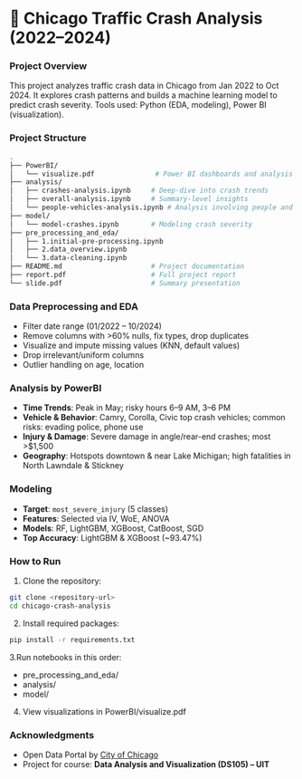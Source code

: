 # 🚧 Chicago Traffic Crash Analysis (2022–2024)

### Project Overview

This project analyzes traffic crash data in Chicago from Jan 2022 to Oct 2024. It explores crash patterns and builds a machine learning model to predict crash severity. Tools used: Python (EDA, modeling), Power BI (visualization).

### Project Structure
```bash
.
├── PowerBI/
│   └── visualize.pdf               # Power BI dashboards and analysis
├── analysis/
│   ├── crashes-analysis.ipynb     # Deep-dive into crash trends
│   ├── overall-analysis.ipynb     # Summary-level insights
│   └── people-vehicles-analysis.ipynb # Analysis involving people and vehicles
├── model/
│   └── model-crashes.ipynb        # Modeling crash severity
├── pre_processing_and_eda/
│   ├── 1.initial-pre-processing.ipynb
│   ├── 2.data_overview.ipynb
│   └── 3.data-cleaning.ipynb
├── README.md                      # Project documentation
├── report.pdf                     # Full project report
└── slide.pdf                      # Summary presentation
```
### Data Preprocessing and EDA

- Filter date range (01/2022 – 10/2024)
- Remove columns with >60% nulls, fix types, drop duplicates
- Visualize and impute missing values (KNN, default values)
- Drop irrelevant/uniform columns
- Outlier handling on age, location

### Analysis by PowerBI

- **Time Trends**: Peak in May; risky hours 6–9 AM, 3–6 PM  
- **Vehicle & Behavior**: Camry, Corolla, Civic top crash vehicles; common risks: evading police, phone use  
- **Injury & Damage**: Severe damage in angle/rear-end crashes; most >$1,500  
- **Geography**: Hotspots downtown & near Lake Michigan; high fatalities in North Lawndale & Stickney

### Modeling

- **Target**: `most_severe_injury` (5 classes)
- **Features**: Selected via IV, WoE, ANOVA
- **Models**: RF, LightGBM, XGBoost, CatBoost, SGD
- **Top Accuracy**: LightGBM & XGBoost (~93.47%)

### How to Run
1. Clone the repository:
```bash
git clone <repository-url>
cd chicago-crash-analysis
```
2. Install required packages:
```bash
pip install -r requirements.txt
```
3.Run notebooks in this order:
- pre_processing_and_eda/
- analysis/
- model/

4. View visualizations in PowerBI/visualize.pdf

### Acknowledgments

- Open Data Portal by [City of Chicago](https://data.cityofchicago.org)  
- Project for course: **Data Analysis and Visualization (DS105) – UIT**

